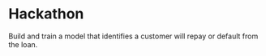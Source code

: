 # Hackathon
Build and train a model that identifies a customer will repay or default from the loan.
